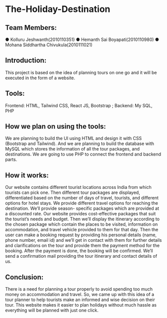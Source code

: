 # The-Holiday-Destination

## Team Members:
 ●	Kolluru Jeshwanth(2010110351)
 ●	Hemanth Sai Boyapati(2010110980)
 ●	Mohana Siddhartha Chivukula(2010111021)
## Introduction:
 This project is based on the idea of planning tours on one go and it will be executed in the form of a website.
## Tools:
 Frontend: HTML, Tailwind CSS, React JS, Bootstrap
  ; Backend: My SQL, PHP
## How we plan on using the tools:
  We are planning to build the UI using HTML and design it with CSS (Bootstrap and Tailwind). And we are planning to build the database with MySQL which stores the         information of all the tour packages, and destinations. We are going to use PHP to connect the frontend and backend parts.
## How it works:
  Our website contains different tourist locations across India from which tourists can pick one. Then different tour packages are displayed, differentiated based on the   number of days of travel, tourists, and different options for hotel stays. We provide different travel options for reaching the destination. We’ll provide season-       specific packages which are provided at a discounted rate. Our website provides cost-effective packages that suit the tourist’s needs and budget. Then we’ll display     the itinerary according to the chosen package which contain the places to be visited, information on accommodation, and travel vehicle provided to them for that day.     Then the user can make a booking request by providing his personal details (name, phone number, email id) and we’ll get in contact with them for further details and     clarifications on the tour and provide them the payment method for the booking. After the payment is done, the booking will be confirmed. We’ll send a confirmation       mail providing the tour itinerary and contact details of us. 
## Conclusion:
  There is a need for planning a tour properly to avoid spending too much money on accommodation and travel. So, we came up with this idea of a tour planner to help        tourists make an informed and wise decision on their tour. This website makes it easier to plan holidays without much hassle as everything will be planned with just      one click.
